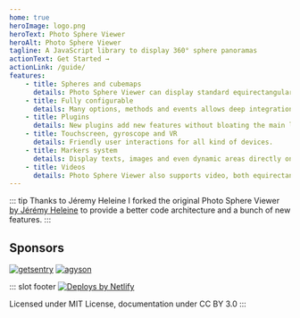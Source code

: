 ```yaml
---
home: true
heroImage: logo.png
heroText: Photo Sphere Viewer
heroAlt: Photo Sphere Viewer
tagline: A JavaScript library to display 360° sphere panoramas
actionText: Get Started →
actionLink: /guide/
features:
    - title: Spheres and cubemaps
      details: Photo Sphere Viewer can display standard equirectangular panoramas and also cubemaps.
    - title: Fully configurable
      details: Many options, methods and events allows deep integration in your website/app.
    - title: Plugins
      details: New plugins add new features without bloating the main library.
    - title: Touchscreen, gyroscope and VR
      details: Friendly user interactions for all kind of devices.
    - title: Markers system
      details: Display texts, images and even dynamic areas directly on your photos.
    - title: Videos
      details: Photo Sphere Viewer also supports video, both equirectangular and cubemaps.
---
```


<Announcements/>

::: tip Thanks to Jéremy Heleine
I forked the original Photo Sphere Viewer [by Jérémy Heleine](http://jeremyheleine.me) to provide a better code architecture and a bunch of new features.
:::

<div class="sponsors">

## Sponsors

[![getsentry](https://avatars.githubusercontent.com/u/1396951?s=200)](https://github.com/getsentry "Sentry")
[![agyson](https://avatars.githubusercontent.com/u/30114396?s=200)](https://github.com/agyson "Agy Nurwicaksono")

</div>

::: slot footer
[![Deploys by Netlify](https://www.netlify.com/v3/img/components/netlify-color-bg.svg)](https://www.netlify.com)

Licensed under MIT License, documentation under CC BY 3.0
:::
